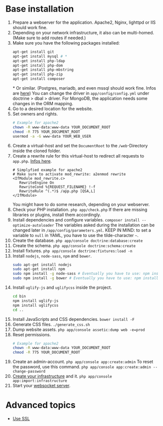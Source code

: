 Base installation
=================

1. Prepare a webserver for the application. Apache2, Nginx, lighttpd or IIS should work fine.
2. Depending on your network infrastructure, it also can be multi-homed. (Make sure to add routes if needed.)
3. Make sure you have the following packages installed:
    ```bash
    apt-get install git
    apt-get install mysql # *
    apt-get install php-ldap
    apt-get install php-dom
    apt-get install php-mbstring
    apt-get install php-zip
    apt-get install composer
    ```
    \* Or similar. (Postgres, mariadb, and even mssql should work fine. Infos are [here](http://docs.doctrine-project.org/projects/doctrine-dbal/en/latest/reference/configuration.html))
    You can change the driver in `app/config/config.yml` under doctrine > dbal > driver.
    For MongoDB, the application needs some changes in the ORM mapping.
4. Go to a desired location for the website.
6. Set owners and rights. 
    ```bash
    # Example for apache2
    chown -R www-data:www-data YOUR_DOCUMENT_ROOT
    chmod -R 775 YOUR_DOCUMENT_ROOT
    usermod -a -G www-data YOUR_WEB_USER
    ```
7. Create a virtual-host and set the `DocumentRoot` to the `/web`-Directory inside the cloned folder.
8. Create a rewrite rule for this virtual-host to redirect all requests to `app.php`. [Infos here](https://symfony.com/doc/current/setup/web_server_configuration.html).
    ```apacheconf
    # Simplyfied example for apache2
    # Make sure to activate mod_rewrite: a2enmod rewrite
    <IfModule mod_rewrite.c>
       RewriteEngine On
       RewriteCond %{REQUEST_FILENAME} !-f
       RewriteRule ^(.*)$ /app.php [QSA,L]
    </IfModule>
    ```
   You might have to do some research, depending on your webserver.
9. Check your PHP installation. `php app/check.php`
  If there are missing libraries or plugins, install them accordingly.
10. Install dependencies and configure variables. `composer install --optimize-autoloader`
   The variables asked during the installation can be changed later in `/app/config/parameters.yml`.
   KEEP IN MIND: to set a variable to `null` in YAML, you have to use the tilde-character `~`.
11. Create the database. `php app/console doctrine:database:create`
12. Create the schema. `php app/console doctrine:schema:create`
13. Install fixtures. `php app/console doctrine:fixtures:load -n`
14. Install `nodejs`, `node-sass`, `npm` and `bower`.
    ```bash
    sudo apt-get install nodejs
    sudo apt-get install npm
    sudo npm install -g node-sass # Eventually you have to use: npm install --unsafe-perm -g node-sass
    sudo npm install -g bower # Eventually you have to use: npm install --unsafe-perm -g bower
    ```
15. Install `uglify-js` and `uglifycss` inside the project.
    ```bash
    cd bin
    npm install uglify-js
    npm install uglifycss
    cd ..
    ```
16. Install JavaScripts and CSS dependencies. `bower install -F`
17. Generate CSS files. `./generate_css.sh`
18. Dump website assets. `php app/console assetic:dump web -e=prod`
19. Reset permissions.
    ```bash
    # Example for apache2
    chown -R www-data:www-data YOUR_DOCUMENT_ROOT
    chmod -R 775 YOUR_DOCUMENT_ROOT
    ```
20. Create an admin-account. `php app/console app:create:admin`
    To reset the password, use this command. `php app/console app:create:admin --change-password`
21. [Create your infrastructure](infrastructure.md) and it. `php app/console app:import:infrastructure`
22. Start your [websocket server](websocket.md).


# Advanced topics

- [Use SSL](ssl.md)
